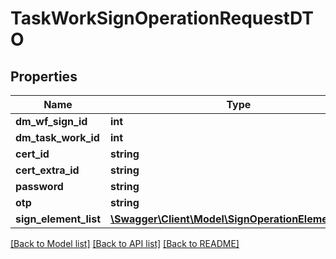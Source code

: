 # TaskWorkSignOperationRequestDTO

## Properties
Name | Type | Description | Notes
------------ | ------------- | ------------- | -------------
**dm_wf_sign_id** | **int** |  | [optional] 
**dm_task_work_id** | **int** |  | [optional] 
**cert_id** | **string** |  | [optional] 
**cert_extra_id** | **string** |  | [optional] 
**password** | **string** |  | [optional] 
**otp** | **string** |  | [optional] 
**sign_element_list** | [**\Swagger\Client\Model\SignOperationElementDTO[]**](SignOperationElementDTO.md) |  | [optional] 

[[Back to Model list]](../README.md#documentation-for-models) [[Back to API list]](../README.md#documentation-for-api-endpoints) [[Back to README]](../README.md)



